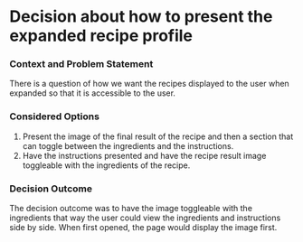 # Decision about how to present the expanded recipe profile

### Context and Problem Statement
There is a question of how we want the recipes displayed to the user when expanded so that it is accessible to the user.
### Considered Options
1. Present the image of the final result of the recipe and then a section that can toggle between the ingredients and the instructions.
2. Have the instructions presented and have the recipe result image toggleable with the ingredients of the recipe.
### Decision Outcome
The decision outcome was to have the image toggleable with the ingredients that way the user could view the ingredients and instructions side by side. When first opened, the page would display the image first. 
